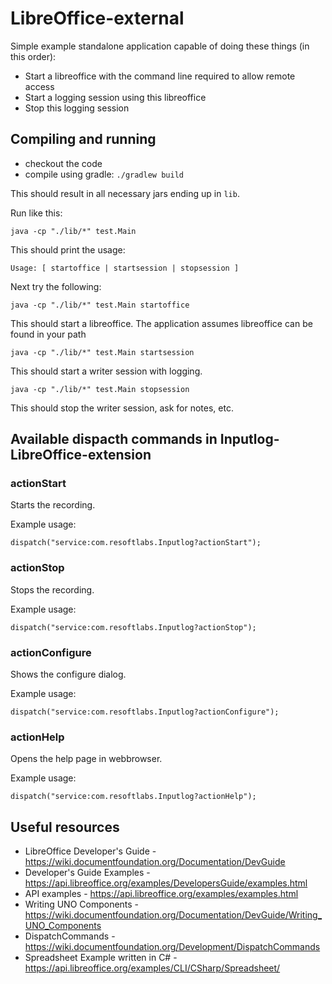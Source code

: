 # LibreOffice-external

Simple example standalone application capable of doing these things (in this order): 

- Start a libreoffice with the command line required to allow remote access
- Start a logging session using this libreoffice
- Stop this logging session

## Compiling and running

- checkout the code
- compile using gradle: `./gradlew build`

This should result in all necessary jars ending up in `lib`.

Run like this: 

`java -cp "./lib/*" test.Main`

This should print the usage: 

    Usage: [ startoffice | startsession | stopsession ]

Next try the following: 

`java -cp "./lib/*" test.Main startoffice`

This should start a libreoffice. The application assumes libreoffice can be found in your path

`java -cp "./lib/*" test.Main startsession`

This should start a writer session with logging.

`java -cp "./lib/*" test.Main stopsession`

This should stop the writer session, ask for notes, etc.


## Available dispacth commands in Inputlog-LibreOffice-extension

### actionStart

Starts the recording.

Example usage:
```
dispatch("service:com.resoftlabs.Inputlog?actionStart");
```

### actionStop

Stops the recording.

Example usage:
```
dispatch("service:com.resoftlabs.Inputlog?actionStop");
```

### actionConfigure

Shows the configure dialog.

Example usage:
```
dispatch("service:com.resoftlabs.Inputlog?actionConfigure");
```

### actionHelp

Opens the help page in webbrowser.

Example usage:
```
dispatch("service:com.resoftlabs.Inputlog?actionHelp");
```

## Useful resources
- LibreOffice Developer's Guide - https://wiki.documentfoundation.org/Documentation/DevGuide
- Developer's Guide Examples - https://api.libreoffice.org/examples/DevelopersGuide/examples.html
- API examples - https://api.libreoffice.org/examples/examples.html
- Writing UNO Components - https://wiki.documentfoundation.org/Documentation/DevGuide/Writing_UNO_Components
- DispatchCommands - https://wiki.documentfoundation.org/Development/DispatchCommands
- Spreadsheet Example written in C# - https://api.libreoffice.org/examples/CLI/CSharp/Spreadsheet/
